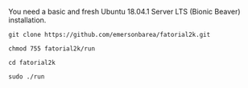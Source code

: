 You need a basic and fresh Ubuntu 18.04.1 Server LTS (Bionic Beaver) installation.

```
git clone https://github.com/emersonbarea/fatorial2k.git

chmod 755 fatorial2k/run

cd fatorial2k

sudo ./run
```
